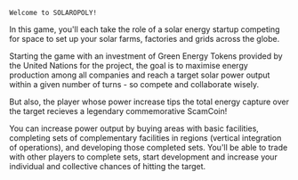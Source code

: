     Welcome to SOLAROPOLY!    

In this game, you'll each take the role of a solar energy startup competing for space to set up your solar farms, factories and grids across the globe. 

Starting the game with an investment of Green Energy Tokens provided by the United Nations for the project, the goal is to maximise energy production among all companies and reach a target solar power output within  a given number of turns - so compete and collaborate wisely.

But also, the player whose power increase tips the total energy capture over the target recieves a legendary commemorative ScamCoin! 

You can increase power output by buying areas with basic facilities, completing sets of complementary facilities in regions (vertical integration of operations), and developing those completed sets. You'll be able to trade with other players to complete sets, start development and increase your individual and collective chances of hitting the target.
